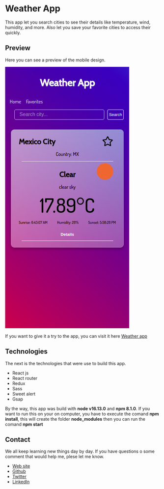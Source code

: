 # Weather App

This app let you search cities to see their details like temperature, wind, humidity, and more. Also let you save your favorite cities to access their quickly.

## Preview

Here you can see a preview of the mobile design.

![Mobile view ](public/assets/weather_app_mobile.png)

If you want to give it a try to the app, you can visit it here [Weather app](https://angelpineda-dev.github.io/aj_weather-app/)

## Technologies

The next is the technologies that were use to build this app.

- React js
- React router
- Redux
- Sass
- Sweet alert
- Gsap

By the way, this app was build with __node v16.13.0__ and __npm 8.1.0__. If you want to run this on your on computer, you have to execute the comand __npm install__, this will create the folder __node_modules__ then you can run the comand __npm start__

## Contact

We all keep learning new things day by day. If you have questions o some comment that would help me, plese let me know.

- [Web site](https://www.angelpineda.com.mx/)
- [Github](https://github.com/angelpineda-dev)
- [Twitter](https://twitter.com/angelpineda_dev)
- [LinkedIn](https://www.linkedin.com/in/angelpineda-dev/)